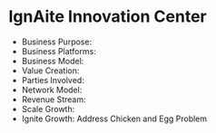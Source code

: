 # IgnAite Innovation Center
- Business Purpose:
- Business Platforms:
- Business Model: 
- Value Creation:
- Parties Involved:
- Network Model:
- Revenue Stream:
- Scale Growth:
- Ignite Growth: Address Chicken and Egg Problem
